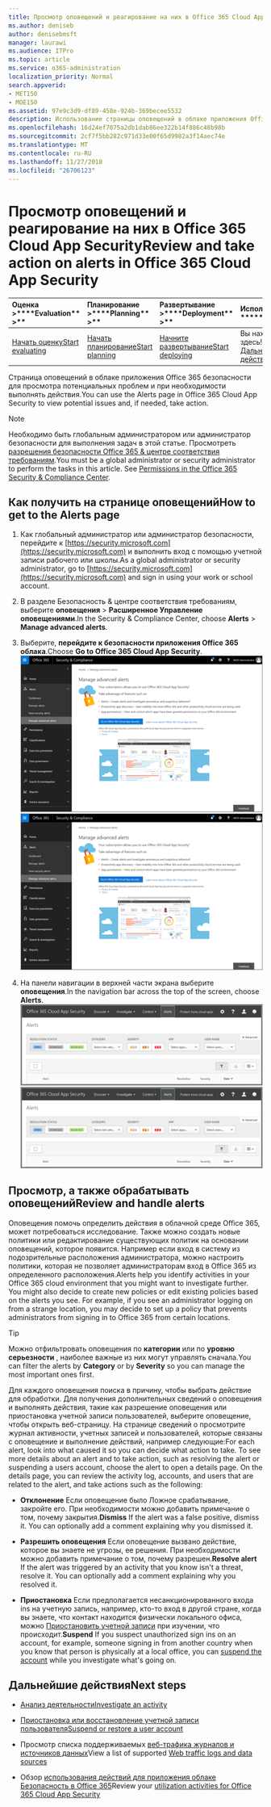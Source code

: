 ```yaml
---
title: Просмотр оповещений и реагирование на них в Office 365 Cloud App Security
ms.author: deniseb
author: denisebmsft
manager: laurawi
ms.audience: ITPro
ms.topic: article
ms.service: o365-administration
localization_priority: Normal
search.appverid:
- MET150
- MOE150
ms.assetid: 97e9c3d9-df89-458e-924b-369becee5532
description: Использование страницы оповещений в облаке приложения Office 365 безопасности для страница потенциальных проблем. Можно закрыть или разрешении предупреждений и при необходимости отключать учетной записи пользователя.
ms.openlocfilehash: 16d24ef7075a2db1dab86ee322b14f886c48b98b
ms.sourcegitcommit: 2cf7f5bb282c971d33e00f65d9982a3f14aec74e
ms.translationtype: MT
ms.contentlocale: ru-RU
ms.lasthandoff: 11/27/2018
ms.locfileid: "26706123"
---
```

# <a name="review-and-take-action-on-alerts-in-office-365-cloud-app-security"></a><span data-ttu-id="e2180-104">Просмотр оповещений и реагирование на них в Office 365 Cloud App Security</span><span class="sxs-lookup"><span data-stu-id="e2180-104">Review and take action on alerts in Office 365 Cloud App Security</span></span>
  
|<span data-ttu-id="e2180-105">Оценка **\>**</span><span class="sxs-lookup"><span data-stu-id="e2180-105">\*\*\*\*Evaluation\*\* \>\*\*</span></span>|<span data-ttu-id="e2180-106">Планирование **\>**</span><span class="sxs-lookup"><span data-stu-id="e2180-106">\*\*\*\*Planning\*\* \>\*\*</span></span>|<span data-ttu-id="e2180-107">Развертывание **\>**</span><span class="sxs-lookup"><span data-stu-id="e2180-107">\*\*\*\*Deployment\*\* \>\*\*</span></span>|<span data-ttu-id="e2180-108">Использование \*\*\*</span><span class="sxs-lookup"><span data-stu-id="e2180-108">\*\*\*\*Utilization\*\*\*\*</span></span>|
|:-----|:-----|:-----|:-----|
|[<span data-ttu-id="e2180-109">Начать оценку</span><span class="sxs-lookup"><span data-stu-id="e2180-109">Start evaluating</span></span>](office-365-cas-overview.md) <br/> |[<span data-ttu-id="e2180-110">Начать планирование</span><span class="sxs-lookup"><span data-stu-id="e2180-110">Start planning</span></span>](get-ready-for-office-365-cas.md) <br/> |[<span data-ttu-id="e2180-111">Начните развертывание</span><span class="sxs-lookup"><span data-stu-id="e2180-111">Start deploying</span></span>](turn-on-office-365-cas.md) <br/> |<span data-ttu-id="e2180-112">Вы находитесь здесь!</span><span class="sxs-lookup"><span data-stu-id="e2180-112">You are here!</span></span>  <br/> [<span data-ttu-id="e2180-113">Дальнейшие действия</span><span class="sxs-lookup"><span data-stu-id="e2180-113">Next steps</span></span>](#next-steps) <br/> |
   
<span data-ttu-id="e2180-114">Страница оповещений в облаке приложения Office 365 безопасности для просмотра потенциальных проблем и при необходимости выполнять действия.</span><span class="sxs-lookup"><span data-stu-id="e2180-114">You can use the Alerts page in Office 365 Cloud App Security to view potential issues and, if needed, take action.</span></span>
  
> [!NOTE]
> <span data-ttu-id="e2180-p102">Необходимо быть глобальным администратором или администратор безопасности для выполнения задач в этой статье. Просмотреть [разрешения безопасности Office 365 &amp; центре соответствия требованиям](permissions-in-the-security-and-compliance-center.md).</span><span class="sxs-lookup"><span data-stu-id="e2180-p102">You must be a global administrator or security administrator to perform the tasks in this article. See [Permissions in the Office 365 Security &amp; Compliance Center](permissions-in-the-security-and-compliance-center.md).</span></span> 
  
## <a name="how-to-get-to-the-alerts-page"></a><span data-ttu-id="e2180-117">Как получить на странице оповещений</span><span class="sxs-lookup"><span data-stu-id="e2180-117">How to get to the Alerts page</span></span>

1. <span data-ttu-id="e2180-118">Как глобальный администратор или администратор безопасности, перейдите к [https://security.microsoft.com](https://security.microsoft.com) и выполнить вход с помощью учетной записи рабочего или школы.</span><span class="sxs-lookup"><span data-stu-id="e2180-118">As a global administrator or security administrator, go to [https://security.microsoft.com](https://security.microsoft.com) and sign in using your work or school account.</span></span> 
    
2. <span data-ttu-id="e2180-119">В разделе Безопасность &amp; центре соответствия требованиям, выберите **оповещения** \> **Расширенное Управление оповещениями**.</span><span class="sxs-lookup"><span data-stu-id="e2180-119">In the Security &amp; Compliance Center, choose **Alerts** \> **Manage advanced alerts**.</span></span>
    
3. <span data-ttu-id="e2180-120">Выберите, **перейдите к безопасности приложения Office 365 облака**.</span><span class="sxs-lookup"><span data-stu-id="e2180-120">Choose **Go to Office 365 Cloud App Security**.</span></span><br/><span data-ttu-id="e2180-121">![В разделе Безопасность &amp; центре соответствия требованиям, выберите дополнительные оповещения для перехода к безопасности Office 365 облаке приложения](media/958632d4-03e3-4ade-8e22-d5509db6fca7.png)</span><span class="sxs-lookup"><span data-stu-id="e2180-121">![In the Security &amp; Compliance Center, choose Manage Advanced Alerts to go to Office 365 Cloud App Security](media/958632d4-03e3-4ade-8e22-d5509db6fca7.png)</span></span>
  
4. <span data-ttu-id="e2180-122">На панели навигации в верхней части экрана выберите **оповещения**.</span><span class="sxs-lookup"><span data-stu-id="e2180-122">In the navigation bar across the top of the screen, choose **Alerts**.</span></span><br/><span data-ttu-id="e2180-123">![На странице "оповещения" можно просмотреть оповещений, которое было запущено и любые действия, предпринятые.](media/3b53d4c9-4b13-435d-8547-8c0f9ae6b914.png)</span><span class="sxs-lookup"><span data-stu-id="e2180-123">![On the Alerts page, you can see alerts that were triggered and any actions taken.](media/3b53d4c9-4b13-435d-8547-8c0f9ae6b914.png)</span></span>
  
## <a name="review-and-handle-alerts"></a><span data-ttu-id="e2180-124">Просмотр, а также обрабатывать оповещений</span><span class="sxs-lookup"><span data-stu-id="e2180-124">Review and handle alerts</span></span>

<span data-ttu-id="e2180-p103">Оповещения помочь определить действия в облачной среде Office 365, может потребоваться исследование. Также можно создать новые политики или редактирование существующих политик на основании оповещений, которое появится. Например если вход в систему из подозрительные расположения администратора, можно настроить политики, которая не позволяет администраторам вход в Office 365 из определенного расположения.</span><span class="sxs-lookup"><span data-stu-id="e2180-p103">Alerts help you identify activities in your Office 365 cloud environment that you might want to investigate further. You might also decide to create new policies or edit existing policies based on the alerts you see. For example, if you see an administrator logging on from a strange location, you may decide to set up a policy that prevents administrators from signing in to Office 365 from certain locations.</span></span>
  
> [!TIP]
> <span data-ttu-id="e2180-128">Можно отфильтровать оповещения по **категории** или по **уровню серьезности** , наиболее важные из них могут управлять сначала.</span><span class="sxs-lookup"><span data-stu-id="e2180-128">You can filter the alerts by **Category** or by **Severity** so you can manage the most important ones first.</span></span> 
  
<span data-ttu-id="e2180-p104">Для каждого оповещения поиска в причину, чтобы выбрать действие для обработки. Для получения дополнительных сведений о оповещения и выполнять действия, такие как разрешение оповещения или приостановка учетной записи пользователей, выберите оповещение, чтобы открыть веб-страницу. На странице сведений о просмотрите журнал активности, учетных записей и пользователей, которые связаны с оповещение и выполнение действий, например следующие:</span><span class="sxs-lookup"><span data-stu-id="e2180-p104">For each alert, look into what caused it so you can decide what action to take. To see more details about an alert and to take action, such as resolving the alert or suspending a users account, choose the alert to open a details page. On the details page, you can review the activity log, accounts, and users that are related to the alert, and take actions such as the following:</span></span>
  
- <span data-ttu-id="e2180-p105">**Отклонение** Если оповещение было Ложное срабатывание, закройте его. При необходимости можно добавить примечание о том, почему закрытия.</span><span class="sxs-lookup"><span data-stu-id="e2180-p105">**Dismiss** If the alert was a false positive, dismiss it. You can optionally add a comment explaining why you dismissed it.</span></span> 
    
- <span data-ttu-id="e2180-p106">**Разрешить оповещения** Если оповещение вызвано действие, которое вы знаете не угрозы, ее решения. При необходимости можно добавить примечание о том, почему разрешен.</span><span class="sxs-lookup"><span data-stu-id="e2180-p106">**Resolve alert** If the alert was triggered by an activity that you know isn't a threat, resolve it. You can optionally add a comment explaining why you resolved it.</span></span> 
    
- <span data-ttu-id="e2180-136">**Приостановка** Если предполагается несанкционированного входа ins на учетную запись, например, кто-то вход в другой стране, когда вы знаете, что контакт находится физически локального офиса, можно [Приостановить учетной записи](suspend-or-restore-an-account-in-ocas.md) при изучении, что происходит.</span><span class="sxs-lookup"><span data-stu-id="e2180-136">**Suspend** If you suspect unauthorized sign ins on an account, for example, someone signing in from another country when you know that person is physically at a local office, you can [suspend the account](suspend-or-restore-an-account-in-ocas.md) while you investigate what's going on.</span></span> 
    
## <a name="next-steps"></a><span data-ttu-id="e2180-137">Дальнейшие действия</span><span class="sxs-lookup"><span data-stu-id="e2180-137">Next steps</span></span>

- [<span data-ttu-id="e2180-138">Анализ деятельности</span><span class="sxs-lookup"><span data-stu-id="e2180-138">Investigate an activity</span></span>](investigate-an-activity-in-office-365-cas.md)
    
- [<span data-ttu-id="e2180-139">Приостановка или восстановление учетной записи пользователя</span><span class="sxs-lookup"><span data-stu-id="e2180-139">Suspend or restore a user account</span></span>](suspend-or-restore-an-account-in-ocas.md)
    
- <span data-ttu-id="e2180-140">Просмотр списка поддерживаемых [веб-трафика журналов и источников данных](web-traffic-logs-and-data-sources-for-ocas.md)</span><span class="sxs-lookup"><span data-stu-id="e2180-140">View a list of supported [Web traffic logs and data sources](web-traffic-logs-and-data-sources-for-ocas.md)</span></span>
    
- <span data-ttu-id="e2180-141">Обзор [использования действий для приложения облаке Безопасность в Office 365](utilization-activities-for-ocas.md)</span><span class="sxs-lookup"><span data-stu-id="e2180-141">Review your [utilization activities for Office 365 Cloud App Security](utilization-activities-for-ocas.md)</span></span>
    

